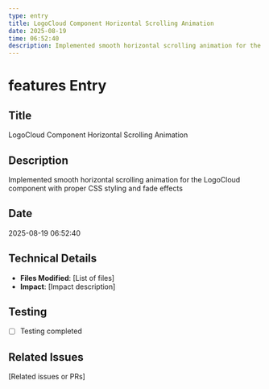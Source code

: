 ```yaml
---
type: entry
title: LogoCloud Component Horizontal Scrolling Animation
date: 2025-08-19
time: 06:52:40
description: Implemented smooth horizontal scrolling animation for the LogoCloud component with proper CSS styling and fade effects
---
```


# features Entry

## Title
LogoCloud Component Horizontal Scrolling Animation

## Description
Implemented smooth horizontal scrolling animation for the LogoCloud component with proper CSS styling and fade effects

## Date
2025-08-19 06:52:40

## Technical Details
- **Files Modified**: [List of files]
- **Impact**: [Impact description]

## Testing
- [ ] Testing completed

## Related Issues
[Related issues or PRs]